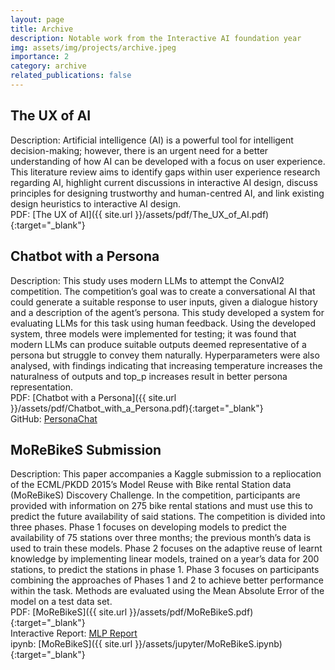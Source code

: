```yaml
---
layout: page
title: Archive
description: Notable work from the Interactive AI foundation year
img: assets/img/projects/archive.jpeg
importance: 2
category: archive
related_publications: false
---
```


## The UX of AI

Description: Artificial intelligence (AI) is a powerful tool for intelligent decision-making; however, there is an
urgent need for a better understanding of how AI can be developed with a focus on user experience. This literature
review aims to identify gaps within user experience research regarding AI, highlight current discussions in interactive
AI design, discuss principles for designing trustworthy and human-centred AI, and link existing design heuristics to
interactive AI design. \
PDF: [The UX of AI]({{ site.url }}/assets/pdf/The_UX_of_AI.pdf){:target="\_blank"}

## Chatbot with a Persona

Description: This study uses modern LLMs to attempt the ConvAI2 competition. The competition’s goal was to create a
conversational AI that could generate a suitable response to user inputs, given a dialogue history and a description of
the agent’s persona. This study developed a system for evaluating LLMs for this task using human feedback. Using the
developed system, three models were implemented for testing; it was found that modern LLMs can produce suitable outputs
deemed representative of a persona but struggle to convey them naturally. Hyperparameters were also analysed, with
findings indicating that increasing temperature increases the naturalness of outputs and top_p increases result in
better persona representation. \
PDF: [Chatbot with a Persona]({{ site.url }}/assets/pdf/Chatbot_with_a_Persona.pdf){:target="\_blank"} \
GitHub: [PersonaChat](https://github.com/jackjburnett/PersonaChat)

## MoReBikeS Submission

Description: This paper accompanies a Kaggle submission to a repliocation of the ECML/PKDD 2015’s Model Reuse with Bike
rental Station data (MoReBikeS) Discovery Challenge. In the competition, participants are provided with information on
275 bike rental stations and must use this to predict the future availability of said stations. The competition is
divided into three phases. Phase 1 focuses on developing models to predict the availability of 75 stations over three
months; the previous month’s data is used to train these models. Phase 2 focuses on the adaptive reuse of learnt
knowledge by implementing linear models, trained on a year’s data for 200 stations, to predict the stations in phase 1.
Phase 3 focuses on participants combining the approaches of Phases 1 and 2 to achieve better performance within the
task. Methods are evaluated using the Mean Absolute Error of the model on a test data set. \
PDF: [MoReBikeS]({{ site.url }}/assets/pdf/MoReBikeS.pdf){:target="\_blank"} \
Interactive Report: [MLP Report](https://datalore.jetbrains.com/report/static/xpFJ0NI0hLRUqjTY7AiDhW/gJfzOP9X0rRh0OeSLzSlyr) \
ipynb: [MoReBikeS]({{ site.url }}/assets/jupyter/MoReBikeS.ipynb){:target="\_blank"}
